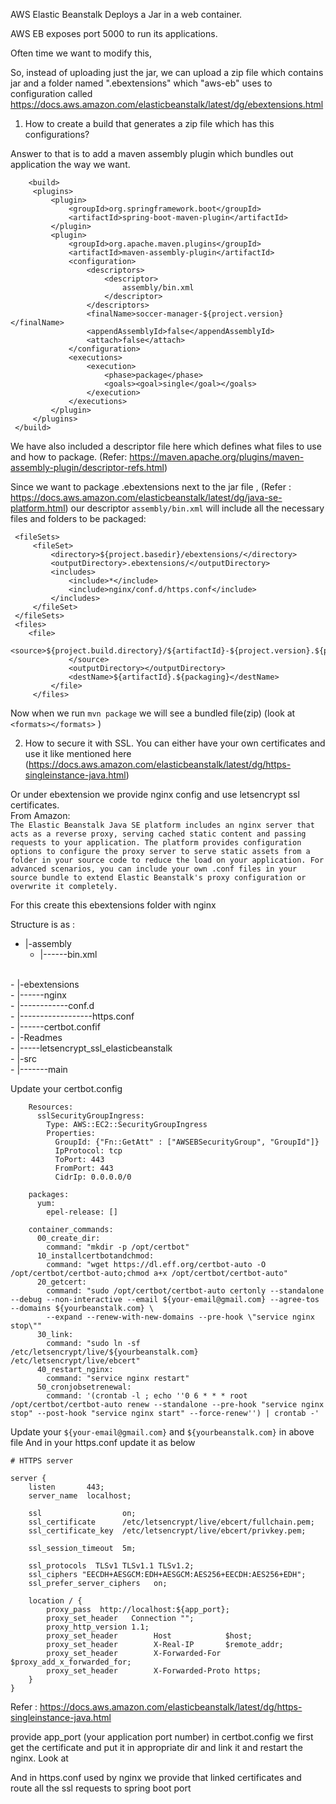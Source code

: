 AWS Elastic Beanstalk Deploys a Jar in a web container.

AWS EB exposes port 5000 to run its applications.

Often time we want to modify this, 

So, instead of uploading just the jar, we can upload a zip file
which contains jar and a folder named ".ebextensions" 
which "aws-eb" uses to configuration called https://docs.aws.amazon.com/elasticbeanstalk/latest/dg/ebextensions.html


1) How to create a build that generates a zip file which has this configurations?

Answer to that is to add a maven assembly plugin which bundles out application the way we want.
 
        <build>
         <plugins>
             <plugin>
                 <groupId>org.springframework.boot</groupId>
                 <artifactId>spring-boot-maven-plugin</artifactId>
             </plugin>
             <plugin>
                 <groupId>org.apache.maven.plugins</groupId>
                 <artifactId>maven-assembly-plugin</artifactId>
                 <configuration>
                     <descriptors>
                         <descriptor>
                             assembly/bin.xml
                         </descriptor>
                     </descriptors>
                     <finalName>soccer-manager-${project.version}</finalName>
                     <appendAssemblyId>false</appendAssemblyId>
                     <attach>false</attach>
                 </configuration>
                 <executions>
                     <execution>
                         <phase>package</phase>
                         <goals><goal>single</goal></goals>
                     </execution>
                 </executions>
             </plugin>
         </plugins>
     </build>
 
 We have also included a descriptor file here which defines what files to use
 and how to package.
 (Refer: https://maven.apache.org/plugins/maven-assembly-plugin/descriptor-refs.html)
 
 
 Since we want to package .ebextensions next to the jar file ,
 (Refer : https://docs.aws.amazon.com/elasticbeanstalk/latest/dg/java-se-platform.html)
 our descriptor `assembly/bin.xml` will include all the necessary files and folders to be packaged:
 
     <fileSets>
         <fileSet>
             <directory>${project.basedir}/ebextensions/</directory>
             <outputDirectory>.ebextensions/</outputDirectory>
             <includes>
                 <include>*</include>
                 <include>nginx/conf.d/https.conf</include>
             </includes>
         </fileSet>
     </fileSets>
     <files>
        <file>
                 <source>${project.build.directory}/${artifactId}-${project.version}.${packaging}
                 </source>
                 <outputDirectory></outputDirectory>
                 <destName>${artifactId}.${packaging}</destName>
             </file>
         </files>
     
 Now when we run `mvn package` we will see a bundled file(zip) (look at `<formats></formats>` )
 
 2) How to secure it with SSL.
 You can either have your own certificates and use it like mentioned here
 (https://docs.aws.amazon.com/elasticbeanstalk/latest/dg/https-singleinstance-java.html)
 
 Or under ebextension we provide nginx config and use letsencrypt ssl certificates. <br>
 From Amazon: <br>
 `The Elastic Beanstalk Java SE platform includes an nginx server that acts as a reverse proxy, serving cached static content and passing requests to your application. The platform provides configuration options to configure the proxy server to serve static assets from a folder in your source code to reduce the load on your application. For advanced scenarios, you can include your own .conf files in your source bundle to extend Elastic Beanstalk's proxy configuration or overwrite it completely.`
 
 For this create this ebextensions folder with  nginx
 
 Structure is as :<br>
 
   - |-assembly<br>
     - |------bin.xml 
   <br>
  - |-ebextensions<br>
    - |------nginx<br>
       - |------------conf.d<br>
            - |------------------https.conf <br>
     - |------certbot.confif<br>
 - |-Readmes<br>
     - |-----letsencrypt_ssl_elasticbeanstalk<br>
 - |-src<br>
     - |-------main
 
 Update your certbot.config
        
        Resources:
          sslSecurityGroupIngress:
            Type: AWS::EC2::SecurityGroupIngress
            Properties:
              GroupId: {"Fn::GetAtt" : ["AWSEBSecurityGroup", "GroupId"]}
              IpProtocol: tcp
              ToPort: 443
              FromPort: 443
              CidrIp: 0.0.0.0/0
        
        packages:
          yum:
            epel-release: []
        
        container_commands:
          00_create_dir:
            command: "mkdir -p /opt/certbot"
          10_installcertbotandchmod:
            command: "wget https://dl.eff.org/certbot-auto -O /opt/certbot/certbot-auto;chmod a+x /opt/certbot/certbot-auto"
          20_getcert:
            command: "sudo /opt/certbot/certbot-auto certonly --standalone --debug --non-interactive --email ${your-email@gmail.com} --agree-tos --domains ${yourbeanstalk.com} \
            --expand --renew-with-new-domains --pre-hook \"service nginx stop\""
          30_link:
            command: "sudo ln -sf /etc/letsencrypt/live/${yourbeanstalk.com} /etc/letsencrypt/live/ebcert"
          40_restart_nginx:
            command: "service nginx restart"
          50_cronjobsetrenewal:
            command: '(crontab -l ; echo ''0 6 * * * root /opt/certbot/certbot-auto renew --standalone --pre-hook "service nginx stop" --post-hook "service nginx start" --force-renew'') | crontab -'
 
 
 
 Update your `${your-email@gmail.com}` and `${yourbeanstalk.com}` in above file
 And in your https.conf  update it as below
 
 
 
    # HTTPS server
    
    server {
        listen       443;
        server_name  localhost;
    
        ssl                  on;
        ssl_certificate      /etc/letsencrypt/live/ebcert/fullchain.pem;
        ssl_certificate_key  /etc/letsencrypt/live/ebcert/privkey.pem;
    
        ssl_session_timeout  5m;
    
        ssl_protocols  TLSv1 TLSv1.1 TLSv1.2;
        ssl_ciphers "EECDH+AESGCM:EDH+AESGCM:AES256+EECDH:AES256+EDH";
        ssl_prefer_server_ciphers   on;
    
        location / {
            proxy_pass  http://localhost:${app_port};
            proxy_set_header   Connection "";
            proxy_http_version 1.1;
            proxy_set_header        Host            $host;
            proxy_set_header        X-Real-IP       $remote_addr;
            proxy_set_header        X-Forwarded-For $proxy_add_x_forwarded_for;
            proxy_set_header        X-Forwarded-Proto https;
        }
    }
 
Refer : https://docs.aws.amazon.com/elasticbeanstalk/latest/dg/https-singleinstance-java.html

provide app_port (your application port number)
 in certbot.config we first get the certificate and put it in appropriate dir and link it and restart the nginx. Look at    
 
 And in https.conf used by nginx we provide that linked certificates and route all the ssl requests 
 to spring boot port
 